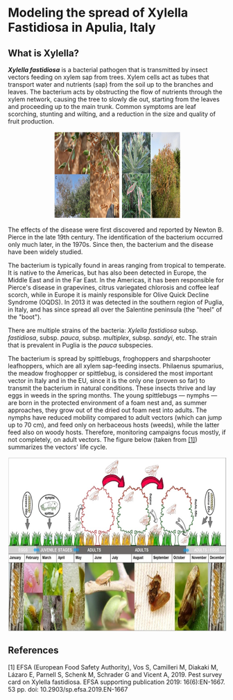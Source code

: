 # Modeling the spread of Xylella Fastidiosa in Apulia, Italy

## What is Xylella?
**_Xylella fastidiosa_** is a bacterial pathogen that is transmitted by insect vectors feeding on xylem sap from trees. 
Xylem cells act as tubes that transport water and nutrients (sap) from the soil up to the branches and leaves. 
The bacterium acts by obstructing the flow of nutrients through the xylem network, causing the tree to slowly die out, starting from the leaves and proceeding up to the main trunk.
Common symptoms are leaf scorching, stunting and wilting, and a reduction in the size and quality of fruit production.

<div align="center">
    <img src=Images/Symptoms_on_olive_trees.jpg width=152 height=202>
    <img src=Images/Symptoms_on_oleander.jpg    width=136 height=202>
</div>


The effects of the disease were first discovered and reported by Newton B. Pierce in the late 19th century.
The identification of the bacterium occurred only much later, in the 1970s.
Since then, the bacterium and the disease have been widely studied. 

The bacterium is typically found in areas ranging from tropical to temperate.
It is native to the Americas, but has also been detected in Europe, the Middle East and in the Far East. 
In the Americas, it has been responsible for Pierce's disease in grapevines, citrus variegated chlorosis and coffee leaf scorch, while in Europe it is mainly responsible for Olive Quick Decline Syndrome (OQDS). 
In 2013 it was detected in the southern region of Puglia, in Italy, and has since spread all over the Salentine peninsula (the "heel" of the "boot").

There are multiple strains of the bacteria: _Xylella fastidiosa_ subsp. _fastidiosa_, subsp. _pauca_, subsp. _multiplex_, subsp. _sandyi_, etc.
The strain that is prevalent in Puglia is the _pauca_ subspecies. 

The bacterium is spread by spittlebugs, froghoppers and sharpshooter leafhoppers, which are all xylem sap-feeding insects. 
Philaenus spumarius, the meadow froghopper or spittlebug, is considered the most important vector in Italy and in the EU, since it is the only one (proven so far) to transmit the bacterium in natural conditions.
These insects thrive and lay eggs in weeds in the spring months.
The young spittlebugs — nymphs — are born in the protected environment of a foam nest and, as summer approaches, they grow out of the dried out foam nest into adults.
The nymphs have reduced mobility compared to adult vectors (which can jump up to 70 cm), and feed only on herbaceous hosts (weeds), while the latter feed also on woody hosts.
Therefore, monitoring campaigns focus mostly, if not completely, on adult vectors. 
The figure below (taken from [[1]](#1)) summarizes the vectors' life cycle. 

<div align="center">
  <img src=Images/Vector_lifecycle.jpg/ width=700 height=402>
</div>

## References
<a id="1">[1]</a>
EFSA (European Food Safety Authority), Vos S, Camilleri M, Diakaki M, Lázaro E, Parnell S, Schenk M, Schrader G and Vicent A, 2019. Pest survey card on Xylella fastidiosa. EFSA supporting publication 2019: 16(6):EN-1667. 53 pp. doi: 10.2903/sp.efsa.2019.EN-1667


